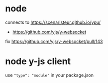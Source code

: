 # node 
connects to https://scenaristeur.github.io/ypu/

- https://github.com/yjs/y-websocket

fix https://github.com/yjs/y-websocket/pull/143

# node y-js client

use `"type": "module"` in your package.json